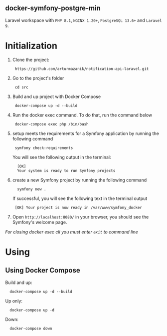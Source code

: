 docker-symfony-postgre-min
--------------------------
Laravel workspace with `PHP 8.1`, `NGINX 1.20+`, `PostgreSQL 13.6+` and `Laravel 9`.

Initialization
====================================================

1. Clone the project:

        https://github.com/arturmazanik/notification-api-laravel.git

1. Go to the project's folder

        cd src

1. Build and up project with Docker Compose

        docker-compose up -d --build

1. Run the docker exec command. To do that, run the command below

        docker-compose exec php /bin/bash

1. setup meets the requirements for a Symfony application by running the following command

        symfony check:requirements
   You will see the following output in the terminal:

         [OK]
         Your system is ready to run Symfony projects

1. create a new Symfony project by running the following command

         symfony new .
   If successful, you will see the following text in the terminal output

        [OK] Your project is now ready in /var/www/symfony_docker

1. Open `http://localhost:8080/` in your browser, you should see the Symfony's welcome page.

*For closing docker exec cli you must enter `exit` to command line*

Using
==============

Using Docker Compose
--------------------

Build and up:

      docker-compose up -d --build
Up only:

      docker-compose up -d
Down:

      docker-compose down